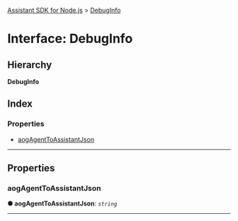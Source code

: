 [Assistant SDK for Node.js](../README.md) > [DebugInfo](../interfaces/debuginfo.md)

# Interface: DebugInfo

## Hierarchy

**DebugInfo**

## Index

### Properties

* [aogAgentToAssistantJson](debuginfo.md#aogagenttoassistantjson)

---

## Properties

<a id="aogagenttoassistantjson"></a>

###  aogAgentToAssistantJson

**● aogAgentToAssistantJson**: *`string`*

___

